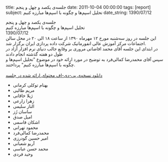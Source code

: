 title: جلسه‌ی یکصد و چهل و پنجم
date: 2011-10-04 00:00:00
tags: [report]
subject: تحلیل اسپم‌ها و چگونه با اسپم‌ها مبارزه کنیم
date_string: 1390/07/12


<div class="title">
	جلسه‌ی یکصد و چهل و پنجم
</div>

<div class="subject">
تحلیل اسپم‌ها و چگونه با اسپم‌ها مبارزه کنیم
</div>

<div class="date">
1390/07/12
</div>

<div class="body">
این جلسه در روز سه‌شنبه مورخ ۱۲ مهرماه ۱۳۹۰ از ساعت ۱۸ الی ۲۰ در محل سالن اجتماعات مرکز آموزش عالی انفورماتیک شرکت داده پردازی ایران برگزار شد.<br />در ابتدای این جلسه آقای محمد افاضاتی مروری بر وقایع جالب دنیای نرم افزار آزاد در طول دو هفته گذشته انجام دادند<br>سپس آقای محمدرضا کمالی‌فرد به توضیح در مورد ارائه خود در موضوع "تحلیل اسپم‌ها و چگونه با اسپم‌ها مبارزه کنیم" پرداختند.
</div>
<br />
<a href="/presentations/90_07_12_spam.pdf" class="attachment">دانلود نسخه‌ی پی-دی-اف محتوای ارائه شده در جلسه</a>

<ul class="members bullet">
<li>بهنام توکلی کرمانی</li>
<li>مریم طالبی</li>
<li>ژیلا خاقانی</li>
<li>زهرا زارعی</li>
<li>الناز سلیمی</li>
<li>ساسان رُز</li>
<li>امیل صدق</li>
<li>اشکان قاسمی</li>
<li>محمود تهرانی</li>
<li>محمدرضا کمالی‌فرد</li>
<li>امیر حسین گودرزی</li>
<li>آریو شعبانی</li>
<li>محمد حسن عباسی</li>
<li>وحید فردی</li>
</ul>

<br />
<br />
